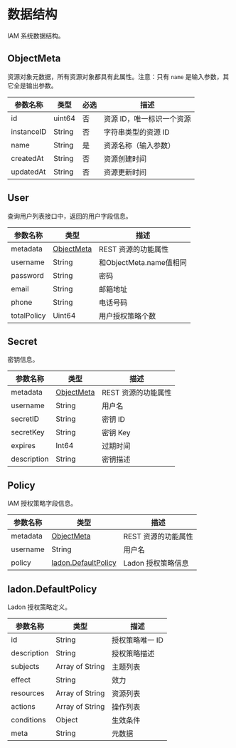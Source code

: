 # 数据结构

IAM 系统数据结构。

## ObjectMeta

资源对象元数据，所有资源对象都具有此属性。注意：只有 `name` 是输入参数，其它全是输出参数。

| 参数名称   | 类型   | 必选 | 描述                      |
| ---------- | ------ | ---- | ------------------------- |
| id         | uint64 | 否   | 资源 ID，唯一标识一个资源 |
| instanceID | String | 否   | 字符串类型的资源 ID       |
| name       | String | 是   | 资源名称（输入参数）      |
| createdAt  | String | 否   | 资源创建时间              |
| updatedAt  | String | 否   | 资源更新时间              |

## User

查询用户列表接口中，返回的用户字段信息。

| 参数名称    | 类型                                 | 描述                    |
| ----------- | ------------------------------------ | ----------------------- |
| metadata    | [ObjectMeta](./struct.md#ObjectMeta) | REST 资源的功能属性     |
| username    | String                               | 和ObjectMeta.name值相同 |
| password    | String                               | 密码                    |
| email       | String                               | 邮箱地址                |
| phone       | String                               | 电话号码                |
| totalPolicy | Uint64                               | 用户授权策略个数        |

## Secret

密钥信息。

| 参数名称    | 类型                                 | 描述                |
| ----------- | ------------------------------------ | ------------------- |
| metadata    | [ObjectMeta](./struct.md#ObjectMeta) | REST 资源的功能属性 |
| username    | String                               | 用户名              |
| secretID    | String                               | 密钥 ID             |
| secretKey   | String                               | 密钥 Key            |
| expires     | Int64                                | 过期时间            |
| description | String                               | 密钥描述            |

## Policy

IAM 授权策略字段信息。

| 参数名称 | 类型                                                   | 描述                |
| -------- | ------------------------------------------------------ | ------------------- |
| metadata | [ObjectMeta](./struct.md#ObjectMeta)                   | REST 资源的功能属性 |
| username | String                                                 | 用户名              |
| policy   | [ladon.DefaultPolicy](./struct.md#ladon.DefaultPolicy) | Ladon 授权策略信息  |

## ladon.DefaultPolicy

Ladon 授权策略定义。

| 参数名称    | 类型            | 描述            |
| ----------- | --------------- | --------------- |
| id          | String          | 授权策略唯一 ID |
| description | String          | 授权策略描述    |
| subjects    | Array of String | 主题列表        |
| effect      | String          | 效力            |
| resources   | Array of String | 资源列表        |
| actions     | Array of String | 操作列表        |
| conditions  | Object          | 生效条件        |
| meta        | String          | 元数据          |

